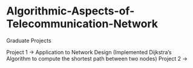 # Algorithmic-Aspects-of-Telecommunication-Network
Graduate Projects

Project 1 -> Application to Network Design (Implemented Dijkstra’s Algorithm to compute the shortest path between two nodes)
Project 2 ->
